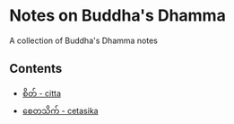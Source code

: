 # Notes on Buddha's Dhamma
  A collection of Buddha's Dhamma notes


## Contents

- [စိတ် - citta ](https://github.com/cruncheranalyzer/Notes-on-Buddha-Dhamma/blob/master/စိတ်.MD)
- [စေတသိက် - cetasika ](https://github.com/cruncheranalyzer/Notes-on-Buddha-Dhamma/blob/master/စေတသိက်.MD)